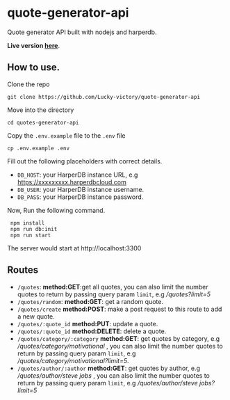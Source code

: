 # quote-generator-api
Quote generator API built with nodejs and harperdb.

**Live version [here](https://viblog-quote-api.herokuapp.com/quotes)**.
## How to use.
Clone the repo

```
git clone https://github.com/Lucky-victory/quote-generator-api
```
Move into the directory

```
cd quotes-generator-api
```

Copy the `.env.example` file to the `.env` file

```
cp .env.example .env
```
Fill out the following placeholders with correct details.
 - `DB_HOST`: your HarperDB instance URL, e.g https://xxxxxxxxx.harperdbcloud.com
 - `DB_USER`: your HarperDB instance username.
 - `DB_PASS`: your HarperDB instance password.

Now, Run the following command.
```
 npm install
 npm run db:init
 npm run start
```

The server would start at http://localhost:3300
## Routes
- `/quotes`: **method:GET**:get all quotes, you can also limit the number quotes to return by passing query param `limit`, e.g */quotes?limit=5* 
- `/quotes/random`: **method:GET**: get a random quote.
- `/quotes/create` **method:POST**: make a post request to this route to add a new quote.
- `/quotes/:quote_id` **method:PUT**: update a quote.
- `/quotes/:quote_id` **method:DELETE**: delete a quote.
- `/quotes/category/:category` **method:GET**: get quotes by category, e.g */quotes/category/motivational* ,  you can also limit the number quotes to return by passing query param `limit`, e.g */quotes/category/motivational?limit=5*.
- `/quotes/author/:author` **method:GET**: get quotes by author, e.g */quotes/author/steve jobs* , you can also limit the number quotes to return by passing query param `limit`, e.g */quotes/author/steve jobs?limit=5*
